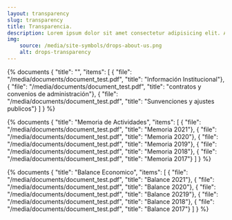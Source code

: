 ```yaml
---
layout: transparency
slug: transparency
title: Transparencia.
description: Lorem ipsum dolor sit amet consectetur adipisicing elit. Amet dolores consectetur voluptate eos cupiditate ea alias, distinctio corporis quis aspernatur consequuntur velit aliquam quae facere, dolorem ab aperiam animi doloribus.
img:
    source: /media/site-symbols/drops-about-us.png
    alt: drops-transparency
---
```

{% documents 
{ "title": "", 
    "items": [ 
        { "file": "/media/documents/document_test.pdf", 
          "title": "Información Institucional"}, 
        { "file": "/media/documents/document_test.pdf", 
          "title": "contratos y convenios de administración"},
        { "file": "/media/documents/document_test.pdf", 
          "title": "Sunvenciones y ajustes publicos"}
      ] 
    } 
%}

{% documents 
{ "title": "Memoria de Actividades", 
    "items": [ 
        { "file": "/media/documents/document_test.pdf", 
          "title": "Memoria 2021"}, 
        { "file": "/media/documents/document_test.pdf", 
          "title": "Memoria 2020"}, 
        { "file": "/media/documents/document_test.pdf", 
          "title": "Memoria 2019"}, 
        { "file": "/media/documents/document_test.pdf", 
          "title": "Memoria 2018"}, 
        { "file": "/media/documents/document_test.pdf", 
          "title": "Memoria 2017"}
      ] 
    } 
%}

{% documents
{ "title": "Balance Economico", 
    "items": [ 
        { "file": "/media/documents/document_test.pdf", 
          "title": "Balance 2021"}, 
        { "file": "/media/documents/document_test.pdf", 
          "title": "Balance 2020"},
        { "file": "/media/documents/document_test.pdf", 
          "title": "Balance 20219"},
        { "file": "/media/documents/document_test.pdf", 
          "title": "Balance 2018"},
        { "file": "/media/documents/document_test.pdf", 
          "title": "Balance 2017"}
      ] 
    } 
%}